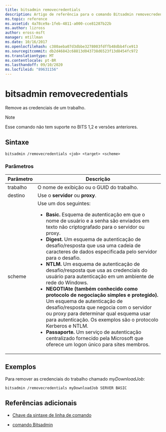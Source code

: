 ```yaml
---
title: bitsadmin removecredentials
description: Artigo de referência para o comando Bitsadmin removecredentials, que remove as credenciais de um trabalho.
ms.topic: reference
ms.assetid: 4a78ce9a-1feb-4811-a000-cce81287b22b
ms.author: lizross
author: eross-msft
manager: mtillman
ms.date: 10/16/2017
ms.openlocfilehash: c380aeba07d3dbbe3278003fdffb48dbb4fce913
ms.sourcegitcommit: db2d46842c68813d043738d6523f13d8454fc972
ms.translationtype: MT
ms.contentlocale: pt-BR
ms.lasthandoff: 09/10/2020
ms.locfileid: "89631156"
---
```

# <a name="bitsadmin-removecredentials"></a>bitsadmin removecredentials

Remove as credenciais de um trabalho.

> [!NOTE]
> Esse comando não tem suporte no BITS 1,2 e versões anteriores.

## <a name="syntax"></a>Sintaxe

```
bitsadmin /removecredentials <job> <target> <scheme>
```

### <a name="parameters"></a>Parâmetros

| Parâmetro | Descrição |
| -------------- | -------------- |
| trabalho | O nome de exibição ou o GUID do trabalho. |
| destino | Use o **servidor** ou **proxy**. |
| scheme | Use um dos seguintes:<ul><li>**Basic.** Esquema de autenticação em que o nome de usuário e a senha são enviados em texto não criptografado para o servidor ou proxy.</li><li>**Digest.** Um esquema de autenticação de desafio/resposta que usa uma cadeia de caracteres de dados especificada pelo servidor para o desafio.</li><li>**NTLM.** Um esquema de autenticação de desafio/resposta que usa as credenciais do usuário para autenticação em um ambiente de rede do Windows.</li><li>**NEGOTIAte (também conhecido como protocolo de negociação simples e protegido).** Um esquema de autenticação de desafio/resposta que negocia com o servidor ou proxy para determinar qual esquema usar para autenticação. Os exemplos são o protocolo Kerberos e NTLM.</li><li>**Passaporte.** Um serviço de autenticação centralizado fornecido pela Microsoft que oferece um logon único para sites membros.</li></ul> |

## <a name="examples"></a>Exemplos

Para remover as credenciais do trabalho chamado *myDownloadJob*:

```
bitsadmin /removecredentials myDownloadJob SERVER BASIC
```

## <a name="additional-references"></a>Referências adicionais

- [Chave da sintaxe de linha de comando](command-line-syntax-key.md)

- [comando Bitsadmin](bitsadmin.md)
